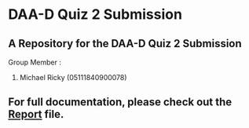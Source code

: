 # DAA-D Quiz 2 Submission
## A Repository for the DAA-D Quiz 2 Submission

Group Member :
1. Michael Ricky (05111840900078)

## For full documentation, please check out the [Report](https://github.com/djtyranix/DAA_D_Quiz2/blob/master/8PuzzleSolver.pdf) file.
